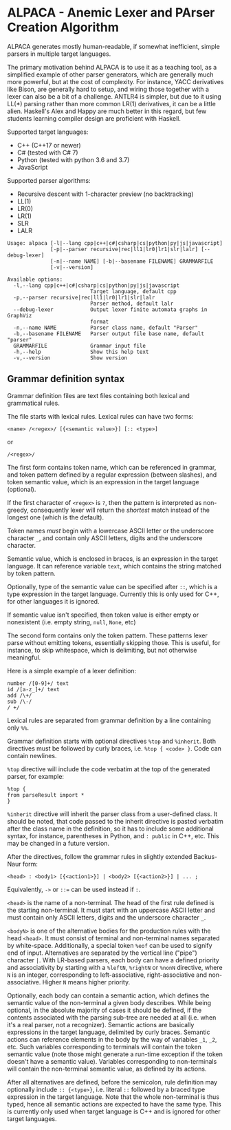 # ALPACA - Anemic Lexer and PArser Creation Algorithm

ALPACA generates mostly human-readable, if somewhat inefficient, simple
parsers in multiple target languages.

The primary motivation behind ALPACA is to use it as a teaching tool, as a simplified example of other parser generators, which are generally much more powerful, but at the cost of complexity. For instance, YACC derivatives like Bison, are generally hard to setup, and wiring those together with a lexer can also be a bit of a challenge. ANTLR4 is simpler, but due to it using LL(*) parsing rather than more common LR(1) derivatives, it can be a little alien. Haskell's Alex and Happy are much better in this regard, but few students learning compiler design are proficient with Haskell.

Supported target languages:

- C++ (C++17 or newer)
- C# (tested with C# 7)
- Python (tested with python 3.6 and 3.7)
- JavaScript

Supported parser algorithms:

- Recursive descent with 1-character preview (no backtracking)
- LL(1)
- LR(0)
- LR(1)
- SLR
- LALR

```
Usage: alpaca [-l|--lang cpp|c++|c#|csharp|cs|python|py|js|javascript]
              [-p|--parser recursive|rec|ll1|lr0|lr1|slr|lalr] [--debug-lexer]
              [-n|--name NAME] [-b|--basename FILENAME] GRAMMARFILE
              [-v|--version]

Available options:
  -l,--lang cpp|c++|c#|csharp|cs|python|py|js|javascript
                           Target language, default cpp
  -p,--parser recursive|rec|ll1|lr0|lr1|slr|lalr
                           Parser method, default lalr
  --debug-lexer            Output lexer finite automata graphs in GraphViz
                           format
  -n,--name NAME           Parser class name, default "Parser"
  -b,--basename FILENAME   Parser output file base name, default "parser"
  GRAMMARFILE              Grammar input file
  -h,--help                Show this help text
  -v,--version             Show version
```

## Grammar definition syntax

Grammar definition files are text files containing both lexical and grammatical rules.

The file starts with lexical rules. Lexical rules can have two forms:
```
<name> /<regex>/ [{<semantic value>}] [:: <type>]
```
or
```
/<regex>/
```

The first form contains token name, which can be referenced in grammar, and token pattern defined by a regular expression (between slashes), and token semantic value, which is an expression in the target language (optional).

If the first character of `<regex>` is `?`, then the pattern is interpreted as non-greedy, consequently lexer will return the _shortest_ match instead of the longest one (which is the default).

Token names _must_ begin with a lowercase ASCII letter or the underscore character `_`, and contain only ASCII letters, digits and the underscore character.

Semantic value, which is enclosed in braces, is an expression in the target language. It can reference variable `text`, which contains the string matched by token pattern.

Optionally, type of the semantic value can be specified after `::`, which is a type expression in the target language. Currently this is only used for C++, for other languages it is ignored.

If semantic value isn't specified, then token value is either empty or nonexistent (i.e. empty string, `null`, `None`, etc)

The second form contains only the token pattern. These patterns lexer parse without emitting tokens, essentially skipping those. This is useful, for instance, to skip whitespace, which is delimiting, but not otherwise meaningful.

Here is a simple example of a lexer definition:

```
number /[0-9]+/ text
id /[a-z_]+/ text
add /\+/
sub /\-/
/ +/
```

Lexical rules are separated from grammar definition by a line containing only `%%`.

Grammar definition starts with optional directives `%top` and `%inherit`. Both directives must be followed by curly braces, i.e. `%top { <code> }`. Code can contain newlines.

`%top` directive will include the code verbatim at the top of the generated parser, for example:

```
%top {
from parseResult import *
}
```

`%inherit` directive will inherit the parser class from a user-defined class. It should be noted, that code passed to the inherit directive is pasted verbatim after the class name in the definition, so it has to include some additional syntax, for instance, parentheses in Python, and `: public` in C++, etc. This may be changed in a future version.

After the directives, follow the grammar rules in slightly extended Backus-Naur form:

`<head> : <body1> [{<action1>}] | <body2> [{<action2>}] | ... ;`

Equivalently, `->` or `::=` can be used instead if `:`.

`<head>` is the name of a non-terminal. The head of the first rule defined is the starting non-terminal. It must start with an uppercase ASCII letter and must contain only ASCII letters, digits and the underscore character `_`.

`<bodyN>` is one of the alternative bodies for the production rules with the head `<head>`. It must consist of terminal and non-terminal names separated by white-space. Additionally, a special token `%eof` can be used to signify end of input. Alternatives are separated by the vertical line ("pipe") character `|`. With LR-based parsers, each body can have a defined priority and associativity by starting with a `%leftN`, `%rightN` or `%nonN` directive, where `N` is an integer, corresponding to left-associative, right-associative and non-associative. Higher `N` means higher priority.

Optionally, each body can contain a semantic action, which defines the semantic value of the non-terminal a given body describes. While being optional, in the absolute majority of cases it should be defined, if the contents associated with the parsing sub-tree are needed at all (i.e. when it's a real parser, not a recognizer). Semantic actions are basically expressions in the target language, delimited by curly braces. Semantic actions can reference elements in the body by the way of variables `_1`, `_2`, etc. Such variables corresponding to terminals will contain the token semantic value (note those might generate a run-time exception if the token doesn't have a semantic value). Variables corresponding to non-terminals will contain the non-terminal semantic value, as defined by its actions.

After all alternatives are defined, before the semicolon, rule definition may optionally include `:: {<type>}`, i.e. literal `::` followed by a braced type expression in the target language. Note that the whole non-terminal is thus typed, hence all semantic actions are expected to have the same type. This is currently only used when target language is C++ and is ignored for other target languages.
